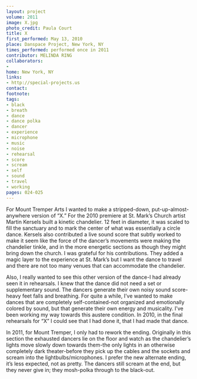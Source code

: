 ```yaml
---
layout: project
volume: 2011
image: X.jpg
photo_credit: Paula Court
title: X
first_performed: May 13, 2010
place: Danspace Project, New York, NY
times_performed: performed once in 2011
contributor: MELINDA RING
collaborators:
- 
home: New York, NY
links:
- http://special-projects.us
contact: 
footnote: 
tags:
- black
- breath
- dance
- dance polka
- dancer
- experience
- microphone
- music
- noise
- rehearsal
- score
- scream
- self
- sound
- travel
- working
pages: 024-025
---
```


For Mount Tremper Arts I wanted to make a stripped-down, put-up-almost-anywhere version of “X.” For the 2010 premiere at St. Mark’s Church artist Martin Kersels built a kinetic chandelier. 12 feet in diameter, it was scaled to fill the sanctuary and to mark the center of what was essentially a circle dance. Kersels also contributed a live sound score that subtly worked to make it seem like the force of the dancer’s movements were making the chandelier tinkle, and in the more energetic sections as though they might bring down the church. I was grateful for his contributions. They added a magic layer to the experience at St. Mark’s but I want the dance to travel and there are not too many venues that can accommodate the chandelier. 

Also, I really wanted to see this other version of the dance-I had already seen it in rehearsals. I knew that the dance did not need a set or supplementary sound. The dancers generate their own noisy sound score-heavy feet falls and breathing. For quite a while, I’ve wanted to make dances that are completely self-contained-not organized and emotionally colored by sound, but that generate their own energy and musicality. I’ve been working my way towards this austere condition. In 2010, in the final rehearsals for “X” I could see that I had done it, that I had made that dance. 

In 2011, for Mount Tremper, I only had to rework the ending. Originally in this section the exhausted dancers lie on the floor and watch as the chandelier’s lights move slowly down towards them-the only lights in an otherwise completely dark theater-before they pick up the cables and the sockets and scream into the lightbulbs/microphones. I prefer the new alternate ending, it’s less expected, not as pretty. The dancers still scream at the end, but they never give in; they mosh-polka through to the black-out.
